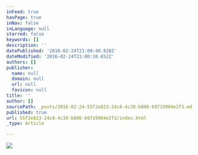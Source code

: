 ```yaml
---
inFeed: true
hasPage: true
inNav: false
inLanguage: null
starred: false
keywords: []
description: ''
datePublished: '2016-02-24T21:00:40.928Z'
dateModified: '2016-02-24T21:00:10.652Z'
authors: []
publisher:
  name: null
  domain: null
  url: null
  favicon: null
title: ''
author: []
sourcePath: _posts/2016-02-24-55f2e823-24c8-4c38-b086-b9719904e2f3.md
published: true
url: 55f2e823-24c8-4c38-b086-b9719904e2f3/index.html
_type: Article

---
```

![](https://the-grid-user-content.s3-us-west-2.amazonaws.com/9b845671-9dc0-4cfb-ac13-f703db3cca7e.jpg)